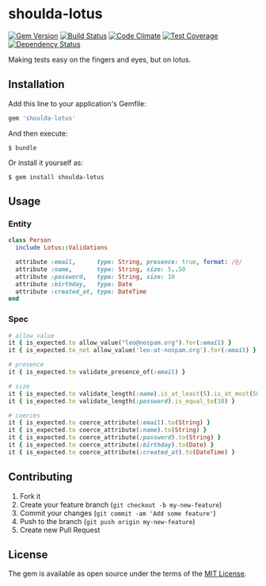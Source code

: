 # shoulda-lotus
[![Gem Version](https://badge.fury.io/rb/shoulda-lotus.svg)](http://badge.fury.io/rb/shoulda-lotus) [![Build Status](https://travis-ci.org/mcorp/shoulda-lotus.svg?branch=master)](https://travis-ci.org/mcorp/shoulda-lotus) [![Code Climate](https://codeclimate.com/github/mcorp/shoulda-lotus/badges/gpa.svg)](https://codeclimate.com/github/mcorp/shoulda-lotus) [![Test Coverage](https://codeclimate.com/github/mcorp/shoulda-lotus/badges/coverage.svg)](https://codeclimate.com/github/mcorp/shoulda-lotus/coverage) [![Dependency Status](https://gemnasium.com/mcorp/shoulda-lotus.svg)](https://gemnasium.com/mcorp/shoulda-lotus)

Making tests easy on the fingers and eyes, but on lotus.

## Installation

Add this line to your application's Gemfile:

```ruby
gem 'shoulda-lotus'
```

And then execute:

    $ bundle

Or install it yourself as:

    $ gem install shoulda-lotus

## Usage

### Entity

```ruby
class Person
  include Lotus::Validations

  attribute :email,      type: String, presence: true, format: /@/
  attribute :name,       type: String, size: 5..50
  attribute :password,   type: String, size: 10
  attribute :birthday,   type: Date
  attribute :created_at, type: DateTime
end
```

### Spec
```ruby
# allow_value
it { is_expected.to allow_value("leo@nospam.org").for(:email) }
it { is_expected.to_not allow_value('leo-at-nospam.org').for(:email) }

# presence
it { is_expected.to validate_presence_of(:email) }

# size
it { is_expected.to validate_length(:name).is_at_least(5).is_at_most(50) }
it { is_expected.to validate_length(:password).is_equal_to(10) }

# coerces
it { is_expected.to coerce_attribute(:email).to(String) }
it { is_expected.to coerce_attribute(:name).to(String) }
it { is_expected.to coerce_attribute(:password).to(String) }
it { is_expected.to coerce_attribute(:birthday).to(Date) }
it { is_expected.to coerce_attribute(:created_at).to(DateTime) }
```

## Contributing

1. Fork it
2. Create your feature branch (`git checkout -b my-new-feature`)
3. Commit your changes (`git commit -am 'Add some feature'`)
4. Push to the branch (`git push origin my-new-feature`)
5. Create new Pull Request


## License

The gem is available as open source under the terms of the [MIT License](http://opensource.org/licenses/MIT).

